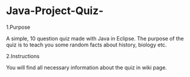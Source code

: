 # Java-Project-Quiz-

1.Purpose

A simple, 10 question quiz made with Java in Eclipse. 
The purpose of the quiz is to teach you some random facts about history, biology etc.

2.Instructions

You will find all necessary information about the quiz in wiki page.
